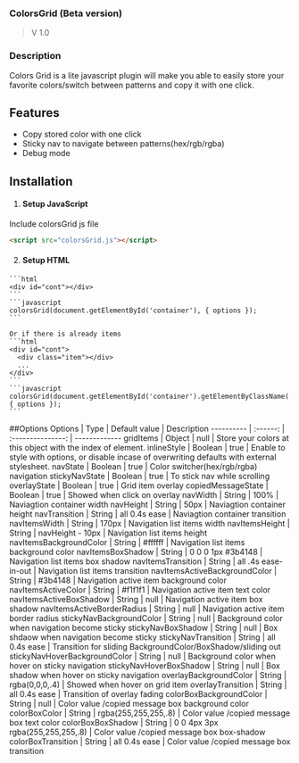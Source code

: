 
### ColorsGrid (Beta version)
  > V 1.0
  
### Description
Colors Grid is a lite javascript plugin will make you able to easily store your favorite colors/switch between patterns and copy it with one click.

## Features
 * Copy stored color with one click
 * Sticky nav to navigate between patterns(hex/rgb/rgba)
 * Debug mode
 
## Installation
  1. #### Setup JavaScript
  Include colorsGrid js file
  ```html
  <script src="colorsGrid.js"></script>
  ```
  
  2. #### Setup HTML
    ```html
    <div id="cont"></div>
    ```
    ```javascript
    colorsGrid(document.getElementById('container'), { options });
    ```
    
    Or if there is already items 
    ```html
    <div id="cont">
      <div class="item"></div>
      ...
    </div>
    ```
    ```javascript
    colorsGrid(document.getElementById('container').getElementByClassName('item'), { options });
    ```
  

  
##Options
 Options   |  Type  |  Default value  |  Description
---------- | :------: | :---------------: | -------------
gridItems  | Object |      null       | Store your colors at this object with the index of element.
inlineStyle | Boolean | true | Enable to style with options, or disable incase of overwriting defaults with external stylesheet.
navState | Boolean | true | Color switcher(hex/rgb/rgba) navigation
stickyNavState | Boolean | true | To stick nav while scrolling
overlayState | Boolean | true | Grid item overlay
copiedMessageState | Boolean | true | Showed when click on overlay
navWidth | String | 100% | Naviagtion container width
navHeight | String | 50px | Naviagtion container height
navTransition | String | all 0.4s ease | Naviagtion container transition
navItemsWidth | String | 170px | Navigation list items width
navItemsHeight | String | navHeight - 10px | Navigation list items height
navItemsBackgroundColor | String | #ffffff | Navigation list items background color
navItemsBoxShadow | String | 0 0 0 1px #3b4148 | Navigation list items box shadow
navItemsTransition | String | all .4s ease-in-out | Navigation list items transition
navItemsActiveBackgroundColor | String | #3b4148 | Navigation active item background color
navItemsActiveColor | String | #f1f1f1 | Navigation active item text color
navItemsActiveBoxShadow | String | null | Navigation active item box shadow
navItemsActiveBorderRadius | String | null | Navigation active item border radius 
stickyNavBackgroundColor | String | null | Background color when navigation become sticky
stickyNavBoxShadow | String | null | Box shdaow when navigation become sticky
stickyNavTransition | String | all 0.4s ease | Transition for sliding BackgroundColor/BoxShadow/sliding out
stickyNavHoverBackgroundColor | String | null | Background color when hover on sticky navigation
stickyNavHoverBoxShadow | String | null | Box shadow when hover on sticky navigation
overlayBackgroundColor | String | rgba(0,0,0,.4) | Showed when hover on grid item
overlayTransition | String | all 0.4s ease | Transition of overlay fading
colorBoxBackgroundColor | String | null | Color value /copied message box background color
colorBoxColor | String | rgba(255,255,255,.8) | Color value /copied message box text color
colorBoxBoxShadow | String | 0 0 4px 3px rgba(255,255,255,.8) | Color value /copied message box box-shadow
colorBoxTransition | String | all 0.4s ease | Color value /copied message box transition
